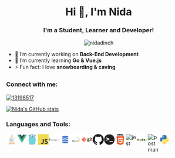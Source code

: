 
<h1 align="center">Hi 👋, I'm Nida</h1>
<h3 align="center">I'm a Student, Learner and Developer!</h3>
<p align="center"> <img src="https://komarev.com/ghpvc/?username=nidadinch&color=ff69b4" alt="nidadinch" /> </p>


- 🔭 I’m currently working on **Back-End Development**
- 🌱 I’m currently learning **Go & Vue.js**
- ⚡ Fun fact: I love **snowboarding & caving**

### Connect with me:
<p align="left"> 
<a href="https://www.linkedin.com/in/nidadinc/" target="blank"><img align="center" src="https://cdn.jsdelivr.net/npm/simple-icons@3.0.1/icons/linkedin.svg" alt="13198517" width="26" /></a>
</p>

[![Nida's GitHub stats](https://github-readme-stats.vercel.app/api?username=nidadinch)](https://github.com/nidadinch/github-readme-stats)

### Languages and Tools:

<img align="left" alt="Java" width="30px" src="https://raw.githubusercontent.com/github/explore/80688e429a7d4ef2fca1e82350fe8e3517d3494d/topics/java/java.png" />
<img align="left" alt="Vue" width="26px" src="https://raw.githubusercontent.com/github/explore/80688e429a7d4ef2fca1e82350fe8e3517d3494d/topics/vue/vue.png" />
<img align="left" alt="go" width="30px"src="https://raw.githubusercontent.com/devicons/devicon/master/icons/go/go-original.svg"/>
<img align="left" alt="javascript" width="30px" src="https://raw.githubusercontent.com/devicons/devicon/master/icons/javascript/javascript-original.svg" /> 
<img align="left" alt="MongoDB" width="30px"src="https://raw.githubusercontent.com/github/explore/80688e429a7d4ef2fca1e82350fe8e3517d3494d/topics/mongodb/mongodb.png" />
<img align="left" alt="SQL" width="30px" src="https://raw.githubusercontent.com/github/explore/80688e429a7d4ef2fca1e82350fe8e3517d3494d/topics/sql/sql.png" />
<img align="left" alt="MySQL"width="30px" src="https://raw.githubusercontent.com/github/explore/80688e429a7d4ef2fca1e82350fe8e3517d3494d/topics/mysql/mysql.png" />
<img align="left" alt="Git" width="30px"src="https://raw.githubusercontent.com/github/explore/80688e429a7d4ef2fca1e82350fe8e3517d3494d/topics/git/git.png" />
<img align="left" alt="GitHub" width="30px" src="https://raw.githubusercontent.com/github/explore/78df643247d429f6cc873026c0622819ad797942/topics/github/github.png" />
<img align="left" alt="Terminal" width="30px" src="https://raw.githubusercontent.com/github/explore/80688e429a7d4ef2fca1e82350fe8e3517d3494d/topics/terminal/terminal.png" />
<img align="left" alt="html5" width="30px" src="https://raw.githubusercontent.com/devicons/devicon/master/icons/html5/html5-original-wordmark.svg" /> 
<img align="left" alt="jest" width="30px" src="https://www.vectorlogo.zone/logos/jestjsio/jestjsio-icon.svg" /> 
<img align="left" alt="nodejs" width="30px" src="https://raw.githubusercontent.com/devicons/devicon/master/icons/nodejs/nodejs-original-wordmark.svg" />
<img align="left" alt="postman" width="30px" src="https://www.vectorlogo.zone/logos/getpostman/getpostman-icon.svg" /> 
<img align="left" alt="python" width="30px" src="https://raw.githubusercontent.com/devicons/devicon/master/icons/python/python-original.svg" /> </a> 
